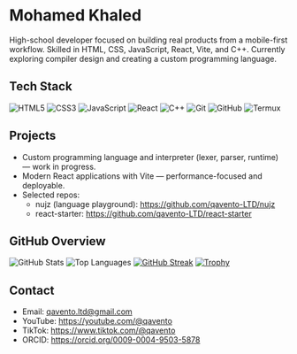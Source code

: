 # Mohamed Khaled

High-school developer focused on building real products from a mobile-first workflow. Skilled in HTML, CSS, JavaScript, React, Vite, and C++. Currently exploring compiler design and creating a custom programming language.

## Tech Stack
![HTML5](https://img.shields.io/badge/HTML5-000?style=for-the-badge&logo=html5)
![CSS3](https://img.shields.io/badge/CSS3-000?style=for-the-badge&logo=css3)
![JavaScript](https://img.shields.io/badge/JavaScript-000?style=for-the-badge&logo=javascript)
![React](https://img.shields.io/badge/React-000?style=for-the-badge&logo=react)
![C++](https://img.shields.io/badge/C%2B%2B-000?style=for-the-badge&logo=c%2B%2B)
![Git](https://img.shields.io/badge/Git-000?style=for-the-badge&logo=git)
![GitHub](https://img.shields.io/badge/GitHub-000?style=for-the-badge&logo=github)
![Termux](https://img.shields.io/badge/Termux-000?style=for-the-badge&logo=gnu-bash)

## Projects
- Custom programming language and interpreter (lexer, parser, runtime) — work in progress.  
- Modern React applications with Vite — performance-focused and deployable.  
- Selected repos:  
  - nujz (language playground): https://github.com/qavento-LTD/nujz  
  - react-starter: https://github.com/qavento-LTD/react-starter

## GitHub Overview
![GitHub Stats](https://github-readme-stats.vercel.app/api?username=qavento-LTD&show_icons=true&hide_border=true)
![Top Languages](https://github-readme-stats.vercel.app/api/top-langs/?username=qavento-LTD&layout=compact&hide_border=true)
[![GitHub Streak](https://streak-stats.demolab.com?user=qavento-LTD&hide_border=true)](https://git.io/streak-stats)
[![Trophy](https://github-profile-trophy.vercel.app/?username=qavento-LTD&no-bg=true&no-frame=true&margin-w=5)](https://github.com/ryo-ma/github-profile-trophy)

## Contact
- Email: qavento.ltd@gmail.com  
- YouTube: https://youtube.com/@qavento  
- TikTok: https://www.tiktok.com/@qavento  
- ORCID: https://orcid.org/0009-0004-9503-5878

